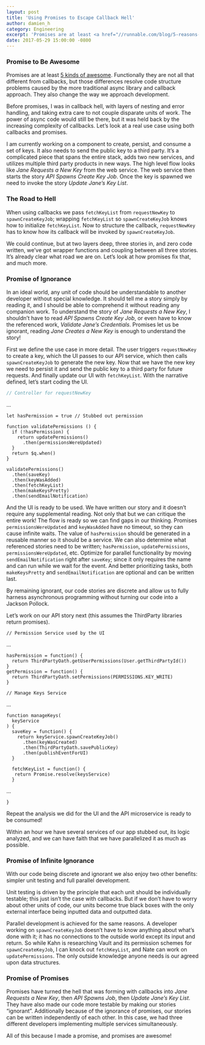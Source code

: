 ```yaml
---
layout: post
title: 'Using Promises to Escape Callback Hell'
author: damien_h
category: Engineering
excerpt: 'Promises are at least <a href="//runnable.com/blog/5-reasons-why-you-should-be-using-promises">5 kinds of awesome</a>. Functionally they are not all that different from callbacks, but those differences resolve code structure problems caused by the more traditional async library and callback approach. They also change the way we approach development.'
date: 2017-05-29 15:00:00 -0800
---
```


### Promise to Be Awesome

Promises are at least [5 kinds of awesome](//runnable.com/blog/5-reasons-why-you-should-be-using-promises). Functionally they are not all that different from callbacks, but those differences resolve code structure problems caused by the more traditional async library and callback approach. They also change the way we approach development.

Before promises, I was in callback hell, with layers of nesting and error handling, and taking extra care to not couple disparate units of work. The power of async code would still be there, but it was held back by the increasing complexity of callbacks. Let’s look at a real use case using both callbacks and promises.

I am currently working on a component to create, persist, and consume a set of keys. It also needs to send the public key to a third party. It’s a complicated piece that spans the entire stack, adds two new services, and utilizes multiple third party products in new ways. The high level flow looks like *Jane Requests a New Key* from the web service. The web service then starts the story *API Spawns Create Key Job*. Once the key is spawned we need to invoke the story *Update Jane’s Key List*.

### The Road to Hell

When using callbacks we pass `fetchKeyList` from `requestNewKey` to `spawnCreateKeyJob`; wrapping `fetchKeyList` so `spawnCreateKeyJob` knows how to initialize `fetchKeyList`. Now to structure the callback, `requestNewKey` has to know how its callback will be invoked by `spawnCreateKeyJob`.

We could continue, but at two layers deep, three stories in, and zero code written, we’ve got wrapper functions and coupling between all three stories. It’s already clear what road we are on. Let’s look at how promises fix that, and much more.

### Promise of Ignorance

In an ideal world, any unit of code should be understandable to another developer without special knowledge. It should tell me a story simply by reading it, and I should be able to comprehend it without reading any companion work. To understand the story of *Jane Requests a New Key*, I shouldn’t have to read *API Spawns Create Key Job*, or even have to know the referenced work, *Validate Jane’s Credentials*. Promises let us be ignorant, reading *Jane Creates a New Key* is enough to understand the story!

First we define the use case in more detail. The user triggers `requestNewKey` to create a key, which the UI passes to our API service, which then calls `spawnCreateKeyJob` to generate the new key. Now that we have the new key we need to persist it and send the public key to a third party for future requests. And finally update our UI with `fetchKeyList`. With the narrative defined, let’s start coding the UI.

```javascript
// Controller for requestNewKey
```

<div class="grid-block code-overflow">...</div>

```
let hasPermission = true // Stubbed out permission

function validatePermissions () {
  if (!hasPermission) {
    return updatePermissions()
      .then(permissionsWereUpdated)
  }
  return $q.when()
}

validatePermissions()
  .then(saveKey)
  .then(keyWasAdded)
  .then(fetchKeyList)
  .then(makeKeysPretty)
  .then(sendEmailNotification)
```

And the UI is ready to be used. We have written our story and it doesn’t require any supplemental reading. Not only that but we can critique the entire work! The flow is ready so we can find gaps in our thinking. Promises `permissionsWereUpdated` and `keyWasAdded` have no timeout, so they can cause infinite waits. The value of `hasPermission` should be generated in a reusable manner so it should be a service. We can also determine what referenced stories need to be written; `hasPermission`, `updatePermissions`, `permissionsWereUpdated`, etc. Optimize for parallel functionality by moving `sendEmailNotification` right after `saveKey`; since it only requires the name and can run while we wait for the event. And better prioritizing tasks, both `makeKeysPretty` and `sendEmailNotification` are optional and can be written last.

By remaining ignorant, our code stories are discrete and allow us to fully harness asynchronous programming without turning our code into a Jackson Pollock.

Let’s work on our API story next (this assumes the ThirdParty libraries return promises).

```
// Permission Service used by the UI
```

<div class="grid-block code-overflow">...</div>

```
hasPermission = function() {
  return ThirdPartyOath.getUserPermissions(User.getThirdPartyId())
}
getPermission = function() {
  return ThirdPartyOath.setPermissions(PERMISSIONS.KEY_WRITE)
}

// Manage Keys Service
```

<div class="grid-block code-overflow">...</div>

```
function manageKeys(
  keyService
) {
  saveKey = function() {
    return keyService.spawnCreateKeyJob()
      .then(keyWasCreated)
      .then(ThirdPartyOath.savePublicKey)
      .then(publishEventForUI)
  }

  fetchKeyList = function() {
   return Promise.resolve(keysService)
  }
```

<div class="grid-block code-overflow">...</div>

```
}
```

Repeat the analysis we did for the UI and the API microservice is ready to be consumed!

Within an hour we have several services of our app stubbed out, its logic analyzed, and we can have faith that we have parallelized it as much as possible.

### Promise of Infinite Ignorance

With our code being discrete and ignorant we also enjoy two other benefits: simpler unit testing and full parallel development.

Unit testing is driven by the principle that each unit should be individually testable; this just isn’t the case with callbacks. But if we don’t have to worry about other units of code, our units become true black boxes with the only external interface being inputted data and outputted data.

Parallel development is achieved for the same reasons. A developer working on `spawnCreateKeyJob` doesn’t have to know anything about what’s done with it; it has no connections to the outside world except its input and return. So while Kahn is researching Vault and its permission schemes for `spawnCreateKeyJob`, I can knock out `fetchKeyList`, and Nate can work on `updatePermissions`. The only outside knowledge anyone needs is our agreed upon data structures.

### Promise of Promises

Promises have turned the hell that was forming with callbacks into *Jane Requests a New Key*, then *API Spawns Job*, then *Update Jane’s Key List*. They have also made our code more testable by making our stories “ignorant”. Additionally because of the ignorance of promises, our stories can be written independently of each other. In this case, we had three different developers implementing multiple services simultaneously.

All of this because I made a promise, and promises are awesome!
